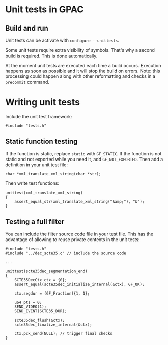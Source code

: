 # Unit tests in GPAC

## Build and run

Unit tests can be activate with ```configure --unittests```.

Some unit tests require extra visibility of symbols. That's why a second build is required. This is done automatically.

At the moment unit tests are executed each time a build occurs. Execution happens as soon as possible and it will stop the build on errors. Note: this processing could happen along with other reformatting and checks in a ```precommit``` command.

# Writing unit tests

Include the unit test framework:
```
#include "tests.h"
```

## Static function testing

If the function is static, replace ```static``` with ```GF_STATIC```. If the function is not static and not exported while you need it, add ```GF_NOT_EXPORTED```. Then add a definition in your unit test file:
```
char *xml_translate_xml_string(char *str);

```

Then write test functions:
```
unittest(xml_translate_xml_string)
{
    assert_equal_str(xml_translate_xml_string("&amp;"), "&");
}
```

## Testing a full filter

You can include the filter source code file in your test file. This has the advantage of allowing to reuse private contexts in the unit tests:
```
#include "tests.h"
#include "../dec_scte35.c" // include the source code

...

unittest(scte35dec_segmentation_end)
{
    SCTE35DecCtx ctx = {0};
    assert_equal(scte35dec_initialize_internal(&ctx), GF_OK);

    ctx.segdur = (GF_Fraction){1, 1};

    u64 pts = 0;
    SEND_VIDEO(1);
    SEND_EVENT(SCTE35_DUR);

    scte35dec_flush(&ctx);
    scte35dec_finalize_internal(&ctx);

    ctx.pck_send(NULL); // trigger final checks
}
```
